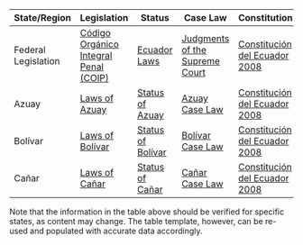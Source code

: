 | State/Region       | Legislation  | Status     | Case Law   | Constitution |
| ---------------    | ----------   | --------   | ---------  | -----------  |
| Federal Legislation| [Código Orgánico Integral Penal (COIP)](https://www.funcionjudicial.gob.ec/c/document_library/get_file?uuid=7a78f5d5-5b28-4a8f-bc42-9611d01f9eb0&groupId=195548) | [Ecuador Laws](https://www.justice.gov/eoir/page/file/1260271/download) | [Judgments of the Supreme Court](https://www.corteconstitucional.gob.ec/en) | [Constitución del Ecuador 2008](https://www.constituteproject.org/constitution/Ecuador_2011.pdf) |
| Azuay              | [Laws of Azuay](http://www.gobiernoabierto.gob.ec/codigo-normativo-alexis-landazuri-guacho?idDocumento=2169&estado=2) | [Status of Azuay](https://www.justice.gov/eoir/page/file/1260271/download) | [Azuay Case Law](https://www.funcionjudicial.gob.ec/c/document_library/get_file?uuid=7a78f5d5-5b28-4a8f-bc42-9611d01f9eb0&groupId=195548) | [Constitución del Ecuador 2008](https://www.constituteproject.org/constitution/Ecuador_2011.pdf)|
| Bolívar            | [Laws of Bolívar](http://www.gobiernoabierto.gob.ec/normativa-utilizada-para-atender-remision?idDocumento=2684&estado=2) | [Status of Bolívar](https://www.justice.gov/eoir/page/file/1260271/download) | [Bolívar Case Law](https://www.funcionjudicial.gob.ec/c/document_library/get_file?uuid=7a78f5d5-5b28-4a8f-bc42-9611d01f9eb0&groupId=195548) | [Constitución del Ecuador 2008](https://www.constituteproject.org/constitution/Ecuador_2011.pdf)|
| Cañar              | [Laws of Cañar](http://www.gobiernoabierto.gob.ec/codigo-fcn-territorial) | [Status of Cañar](https://www.justice.gov/eoir/page/file/1260271/download) | [Cañar Case Law](https://www.funcionjudicial.gob.ec/c/document_library/get_file?uuid=7a78f5d5-5b28-4a8f-bc42-9611d01f9eb0&groupId=195548) | [Constitución del Ecuador 2008](https://www.constituteproject.org/constitution/Ecuador_2011.pdf)|

Note that the information in the table above should be verified for specific states, as content may change. The table template, however, can be re-used and populated with accurate data accordingly.